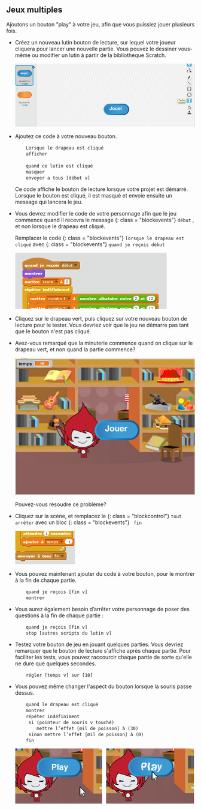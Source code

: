 ## Jeux multiples

Ajoutons un bouton "play" à votre jeu, afin que vous puissiez jouer plusieurs fois.

+ Créez un nouveau lutin bouton de lecture, sur lequel votre joueur cliquera pour lancer une nouvelle partie. Vous pouvez le dessiner vous-même ou modifier un lutin à partir de la bibliothèque Scratch.
    
    ![capture d'écran](images/brain-play.png)

+ Ajoutez ce code à votre nouveau bouton.
    
    ```blocks
        Lorsque le drapeau est cliqué
        afficher
    
        quand ce lutin est cliqué 
        masquer
        envoyer a tous [début v]
    ```
    
    Ce code affiche le bouton de lecture lorsque votre projet est démarré. Lorsque le bouton est cliqué, il est masqué et envoie ensuite un message qui lancera le jeu.

+ Vous devrez modifier le code de votre personnage afin que le jeu commence quand il recevra le message {: class = "blockevents"} ` début ` , et non lorsque le drapeau est cliqué.
    
    Remplacer le code {: class = "blockevents"} ` lorsque le drapeau est cliqué ` avec {: class = "blockevents"} ` quand je reçois début ` 
    
    ![capture d'écran](images/brain-start.png)

+ Cliquez sur le drapeau vert, puis cliquez sur votre nouveau bouton de lecture pour le tester. Vous devriez voir que le jeu ne démarre pas tant que le bouton n'est pas cliqué.

+ Avez-vous remarqué que la minuterie commence quand on clique sur le drapeau vert, et non quand la partie commence?
    
    ![capture d'écran](images/brain-timer-bug.png)
    
    Pouvez-vous résoudre ce problème?

+ Cliquez sur la scène, et remplacez le {: class = "blockcontrol"} ` tout arrêter ` avec un bloc {: class = "blockevents"} ` fin`
    
    ![capture d'écran](images/brain-end.png)

+ Vous pouvez maintenant ajouter du code à votre bouton, pour le montrer à la fin de chaque partie.
    
    ```blocks
        quand je reçois [fin v]
        montrer
    ```

+ Vous aurez également besoin d’arrêter votre personnage de poser des questions à la fin de chaque partie :
    
    ```blocks
        quand je reçois [fin v] 
        stop [autres scripts du lutin v]
    ```

+ Testez votre bouton de jeu en jouant quelques parties. Vous devriez remarquer que le bouton de lecture s'affiche après chaque partie. Pour faciliter les tests, vous pouvez raccourcir chaque partie de sorte qu'elle ne dure que quelques secondes.
    
    ```blocks
        régler [temps v] sur [10]
    ```

+ Vous pouvez même changer l'aspect du bouton lorsque la souris passe dessus.
    
    ```blocks
        quand le drapeau est cliqué
        montrer
        répéter indéfiniment
         si (pointeur de souris v touché)
            mettre l’effet [œil de poisson] à (30)
         sinon mettre l’effet [œil de poisson] à (0)
        fin 
    ```
    
    ![capture d'écran](images/brain-fisheye.png)